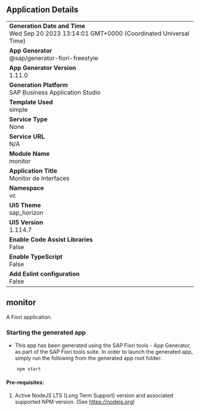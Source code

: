 ## Application Details
|               |
| ------------- |
|**Generation Date and Time**<br>Wed Sep 20 2023 13:14:01 GMT+0000 (Coordinated Universal Time)|
|**App Generator**<br>@sap/generator-fiori-freestyle|
|**App Generator Version**<br>1.11.0|
|**Generation Platform**<br>SAP Business Application Studio|
|**Template Used**<br>simple|
|**Service Type**<br>None|
|**Service URL**<br>N/A
|**Module Name**<br>monitor|
|**Application Title**<br>Monitor de Interfaces|
|**Namespace**<br>vc|
|**UI5 Theme**<br>sap_horizon|
|**UI5 Version**<br>1.114.7|
|**Enable Code Assist Libraries**<br>False|
|**Enable TypeScript**<br>False|
|**Add Eslint configuration**<br>False|

## monitor

A Fiori application.

### Starting the generated app

-   This app has been generated using the SAP Fiori tools - App Generator, as part of the SAP Fiori tools suite.  In order to launch the generated app, simply run the following from the generated app root folder:

```
    npm start
```

#### Pre-requisites:

1. Active NodeJS LTS (Long Term Support) version and associated supported NPM version.  (See https://nodejs.org)



